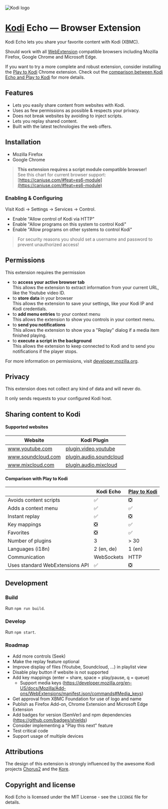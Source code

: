 ![Kodi logo](https://github.com/xbmc/xbmc/raw/master/addons/webinterface.default/icon-128.png)

# [Kodi](https://github.com/xbmc/xbmc) Echo &horbar; Browser Extension

Kodi Echo lets you share your favorite content with Kodi (XBMC).

Should work with all [WebExtension](https://developer.mozilla.org/en-US/Add-ons/WebExtensions) compatible browsers 
including Mozilla Firefox, Google Chrome and Microsoft Edge.

If you want to try a more complete and robust extension, 
consider installing the [Play to Kodi](https://github.com/khloke/play-to-xbmc-chrome) Chrome extension.
Check out the [comparison between Kodi Echo and Play to Kodi](#comparison-with-play-to-kodi) for more details.

## Features

* Lets you easily share content from websites with Kodi.
* Uses as few permissions as possible & respects your privacy.
* Does not break websites by avoiding to inject scripts.
* Lets you replay shared content.
* Built with the latest technologies the web offers.

<!-- TODO Add screenshots (popup, context menu) -->

## Installation

* Mozilla Firefox
* Google Chrome

<!-- TODO Test in in Microsoft Edge -->

> **This extension requires a script module compatible browser!**   
> See this chart for current browser support: [https://caniuse.com/#feat=es6-module](https://caniuse.com/#feat=es6-module)

### Enabling & Configuring

Visit Kodi &rarr; Settings &rarr; Services &rarr; Control.

* Enable "Allow control of Kodi via HTTP"
* Enable "Allow programs on this system to control Kodi"
* Enable "Allow programs on other systems to control Kodi"

> For security reasons you should set a username and password to prevent unauthorized access!

## Permissions

This extension requires the permission

* to **access your active browser tab**   
  This allows the extension to extract information from your current URL, like the Youtube video ID.
* to **store data** in your browser   
  This allows the extension to save your settings, like your Kodi IP and Kodi credentials.
* to **add menu entries** to your context menu   
  This allows the extension to show you controls in your context menu.
* to **send you notifications**   
  This allows the extension to show you a "Replay" dialog if a media item finished playing.
* to **execute a script in the background**   
  This allows the extension to keep connected to Kodi and to send you notifications if the player stops.

For more information on permissions, visit [developer.mozilla.org](https://developer.mozilla.org/en-US/Add-ons/WebExtensions/manifest.json/permissions).

## Privacy

This extension does not collect any kind of data and will never do.

It only sends requests to your configured Kodi host.

## Sharing content to Kodi

#### Supported websites

| Website            | Kodi Plugin                                                        |
| ------------------ | ------------------------------------------------------------------ |
| www.youtube.com    | [plugin.video.youtube](http://kodi.wiki/view/Add-on:YouTube)       |
| www.soundcloud.com | [plugin.audio.soundcloud](http://kodi.wiki/view/Add-on:SoundCloud) |
| www.mixcloud.com   | [plugin.audio.mixcloud](http://kodi.wiki/view/Add-on:MixCloud)     |

#### Comparison with Play to Kodi

|                        | Kodi Echo  | [Play to Kodi](https://github.com/khloke/play-to-xbmc-chrome) |
| ---------------------- | ---------- | ------------ |
| Avoids content scripts | ✅          | ❎           |
| Adds a context menu    | ✅          | ✅           |
| Instant replay         | ✅          | ❎           |
| Key mappings           | ❎          | ✅           |
| Favorites              | ❎          | ✅           |
| Number of plugins      | 3          | \> 30        |
| Languages (i18n)       | 2 (en, de) | 1 (en)       |
| Communication          | WebSockets | HTTP         |
| Uses standard WebExtensions API | ✅ | ❎           |

## Development

### Build

Run `npm run build`.

### Develop

Run `npm start`.

### Roadmap

* Add more controls (Seek)
* Make the replay feature optional
* Improve display of files (Youtube, Soundcloud, ...) in playlist view
* Disable play button if website is not supported
* Add key mappings (enter = share, space = play/pause, q = queue)
  * Support media keys (https://developer.mozilla.org/en-US/docs/Mozilla/Add-ons/WebExtensions/manifest.json/commands#Media_keys)
* Get approval from XBMC Foundation for use of logo and name
* Publish as Firefox Add-on, Chrome Extension and Microsoft Edge Extension
* Add badges for version (SemVer) and npm dependencies (https://github.com/badges/shields)
* Consider implementing a "Play this next" feature
* Test critical code
* Support usage of multiple devices

## Attributions

The design of this extension is strongly influenced by the 
awesome Kodi projects [Chorus2](https://github.com/xbmc/chorus2) and the [Kore](https://github.com/xbmc/Kore).

## Copyright and license

Kodi Echo is licensed under the MIT License - see the `LICENSE` file for details.
